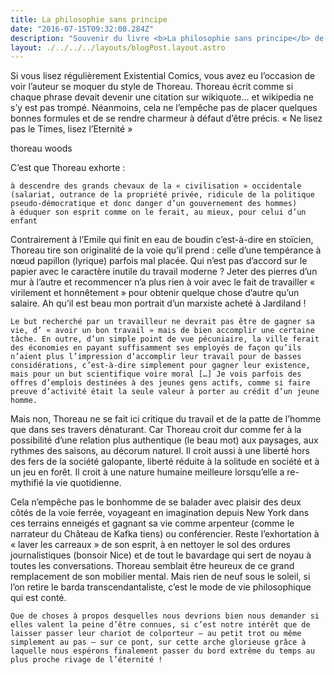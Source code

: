 ```yaml
---
title: La philosophie sans principe
date: "2016-07-15T09:32:00.284Z"
description: "Souvenir du livre <b>La philosophie sans principe</b> de Henry David Thoreau"
layout: ./../../../layouts/blogPost.layout.astro
--- 
```



Si vous lisez régulièrement Existential Comics, vous avez eu l’occasion de voir l’auteur se moquer du style de Thoreau. Thoreau écrit comme si chaque phrase devait devenir une citation sur wikiquote… et wikipedia ne s’y est pas trompé. Néanmoins, cela ne l’empêche pas de placer quelques bonnes formules et de se rendre charmeur à défaut d’être précis. « Ne lisez pas le Times, lisez l’Eternité »

thoreau woods

C’est que Thoreau exhorte :

    à descendre des grands chevaux de la « civilisation » occidentale (salariat, outrance de la propriété privée, ridicule de la politique pseudo-démocratique et donc danger d’un gouvernement des hommes)
    à éduquer son esprit comme on le ferait, au mieux, pour celui d’un enfant

Contrairement à l’Emile qui finit en eau de boudin c’est-à-dire en stoïcien, Thoreau tire son originalité de la voie qu’il prend : celle d’une tempérance à nœud papillon (lyrique) parfois mal placée. Qui n’est pas d’accord sur le papier avec le caractère inutile du travail moderne ? Jeter des pierres d’un mur à l’autre et recommencer n’a plus rien à voir avec le fait de travailler « virilement et honnêtement » pour obtenir quelque chose d’autre qu’un salaire. Ah qu’il est beau mon portrait d’un marxiste acheté à Jardiland !

    Le but recherché par un travailleur ne devrait pas être de gagner sa vie, d’ « avoir un bon travail » mais de bien accomplir une certaine tâche. En outre, d’un simple point de vue pécuniaire, la ville ferait des économies en payant suffisamment ses employés de façon qu’ils n’aient plus l’impression d’accomplir leur travail pour de basses considérations, c’est-à-dire simplement pour gagner leur existence, mais pour un but scientifique voire moral […] Je vois parfois des offres d’emplois destinées à des jeunes gens actifs, comme si faire preuve d’activité était la seule valeur à porter au crédit d’un jeune homme.

Mais non, Thoreau ne se fait ici critique du travail et de la patte de l’homme que dans ses travers dénaturant. Car Thoreau croit dur comme fer à la possibilité d’une relation plus authentique (le beau mot) aux paysages, aux rythmes des saisons, au décorum naturel. Il croit aussi à une liberté hors des fers de la société galopante, liberté réduite à la solitude en société et à un jeu en forêt. Il croit à une nature humaine meilleure lorsqu’elle a re-mythifié la vie quotidienne.

Cela n’empêche pas le bonhomme de se balader avec plaisir des deux côtés de la voie ferrée, voyageant en imagination depuis New York dans ces terrains enneigés et gagnant sa vie comme arpenteur (comme le narrateur du Château de Kafka tiens) ou conférencier. Reste l’exhortation à « laver les carreaux » de son esprit, à en nettoyer le sol des ordures journalistiques (bonsoir Nice) et de tout le bavardage qui sert de noyau à toutes les conversations. Thoreau semblait être heureux de ce grand remplacement de son mobilier mental. Mais rien de neuf sous le soleil, si l’on retire le barda transcendantaliste, c’est le mode de vie philosophique qui est conté.

    Que de choses à propos desquelles nous devrions bien nous demander si elles valent la peine d’être connues, si c’est notre intérêt que de laisser passer leur chariot de colporteur – au petit trot ou même simplement au pas – sur ce pont, sur cette arche glorieuse grâce à laquelle nous espérons finalement passer du bord extrême du temps au plus proche rivage de l’éternité !

